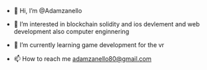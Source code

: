- 👋 Hi, I’m @Adamzanello
- 👀 I’m interested in blockchain solidity and ios devlement  and web development also  computer enginnering 
- 🌱 I’m currently learning  game development for the vr  

- 📫 How to reach me  adamzanello80@gmail.com

<!---
Adamzanello/Adamzanello is a ✨ special ✨ repository because its `README.md` (this file) appears on your GitHub profile.
You can click the Preview link to take a look at your changes.
--->
